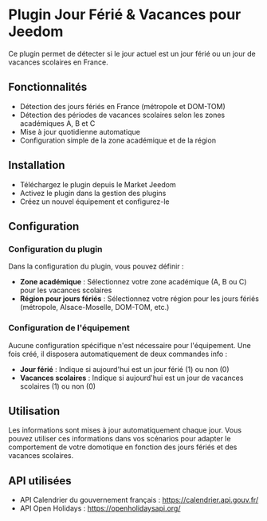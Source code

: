 # Plugin Jour Férié & Vacances pour Jeedom

Ce plugin permet de détecter si le jour actuel est un jour férié ou un jour de vacances scolaires en France.

## Fonctionnalités

* Détection des jours fériés en France (métropole et DOM-TOM)
* Détection des périodes de vacances scolaires selon les zones académiques A, B et C
* Mise à jour quotidienne automatique
* Configuration simple de la zone académique et de la région

## Installation

* Téléchargez le plugin depuis le Market Jeedom
* Activez le plugin dans la gestion des plugins
* Créez un nouvel équipement et configurez-le

## Configuration

### Configuration du plugin

Dans la configuration du plugin, vous pouvez définir :
* **Zone académique** : Sélectionnez votre zone académique (A, B ou C) pour les vacances scolaires
* **Région pour jours fériés** : Sélectionnez votre région pour les jours fériés (métropole, Alsace-Moselle, DOM-TOM, etc.)

### Configuration de l'équipement

Aucune configuration spécifique n'est nécessaire pour l'équipement. Une fois créé, il disposera automatiquement de deux commandes info :
* **Jour férié** : Indique si aujourd'hui est un jour férié (1) ou non (0)
* **Vacances scolaires** : Indique si aujourd'hui est un jour de vacances scolaires (1) ou non (0)

## Utilisation

Les informations sont mises à jour automatiquement chaque jour. Vous pouvez utiliser ces informations dans vos scénarios pour adapter le comportement de votre domotique en fonction des jours fériés et des vacances scolaires.

## API utilisées

* API Calendrier du gouvernement français : https://calendrier.api.gouv.fr/
* API Open Holidays : https://openholidaysapi.org/
